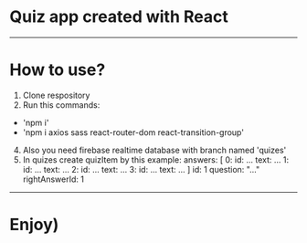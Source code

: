 # Quiz app created with React
---------------------
# How to use?
1. Clone respository
2. Run this commands:
*  'npm i'
*  'npm i axios sass react-router-dom react-transition-group'
4. Also you need firebase realtime database with branch named 'quizes'
5. In quizes create quizItem by this example: 
  answers: [
      0: id: ...  text: ... 
      1: id: ...  text: ... 
      2: id: ...  text: ... 
      3: id: ...  text: ... 
  ]
  id: 1
  question: "..."
  rightAnswerId: 1
---
# Enjoy)
